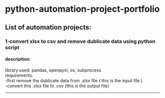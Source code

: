 # python-automation-project-portfolio
## List of automation projects:
### 1-convert xlsx to csv and remove dublicate data using python script
#### description:
library used: pandas, openpyxl, os, subprocess <br/>
requirements:<br/>
  -first remove the dublicate data from .xlsx file ( this is the input file ) <br/>
  -convert this .xlsx file to .csv (this is the output file)
  <hr/>
